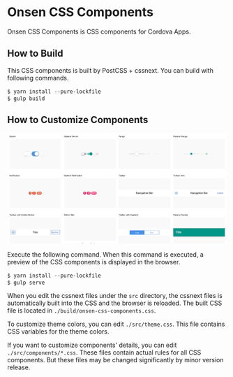 # Onsen CSS Components

Onsen CSS Components is CSS components for Cordova Apps.

## How to Build

This CSS components is built by PostCSS + cssnext. You can build with following commands.

```
$ yarn install --pure-lockfile
$ gulp build
```

## How to Customize Components

![Screenshot](misc/screenshot.png)

Execute the following command. When this command is executed, a preview of the CSS components is displayed in the browser.

```
$ yarn install --pure-lockfile
$ gulp serve
```

When you edit the cssnext files under the `src` directory, the cssnext files is automatically built into the CSS and the browser is reloaded. The built CSS file is located in `./build/onsen-css-components.css`.

To customize theme colors, you can edit `./src/theme.css`. This file contains CSS variables for the theme colors.

If you want to customize components' details, you can edit `./src/components/*.css`. These files contain actual rules for all CSS components. But these files may be changed significantly by minor version release.

